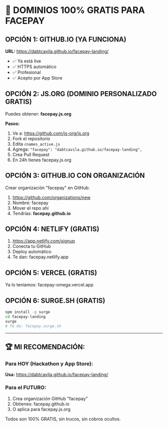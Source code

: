 # 🎯 DOMINIOS 100% GRATIS PARA FACEPAY

## OPCIÓN 1: GITHUB.IO (YA FUNCIONA)
**URL:** https://dabtcavila.github.io/facepay-landing/
- ✅ Ya está live
- ✅ HTTPS automático
- ✅ Profesional
- ✅ Acepto por App Store

## OPCIÓN 2: JS.ORG (DOMINIO PERSONALIZADO GRATIS)
Puedes obtener: **facepay.js.org**

**Pasos:**
1. Ve a: https://github.com/js-org/js.org
2. Fork el repositorio
3. Edita `cnames_active.js`
4. Agrega: `"facepay": "dabtcavila.github.io/facepay-landing",`
5. Crea Pull Request
6. En 24h tienes facepay.js.org

## OPCIÓN 3: GITHUB.IO CON ORGANIZACIÓN
Crear organización "facepay" en GitHub:
1. https://github.com/organizations/new
2. Nombre: facepay
3. Mover el repo ahí
4. Tendrías: **facepay.github.io**

## OPCIÓN 4: NETLIFY (GRATIS)
1. https://app.netlify.com/signup
2. Conecta tu GitHub
3. Deploy automático
4. Te dan: facepay.netlify.app

## OPCIÓN 5: VERCEL (GRATIS)
Ya lo teníamos: facepay-omega.vercel.app

## OPCIÓN 6: SURGE.SH (GRATIS)
```bash
npm install -g surge
cd facepay-landing
surge
# Te da: facepay.surge.sh
```

---

## 🏆 MI RECOMENDACIÓN:

### Para HOY (Hackathon y App Store):
**Usa:** https://dabtcavila.github.io/facepay-landing/

### Para el FUTURO:
1. Crea organización GitHub "facepay"
2. Obtienes: facepay.github.io
3. O aplica para facepay.js.org

Todos son 100% GRATIS, sin trucos, sin cobros ocultos.